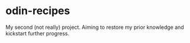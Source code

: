 # odin-recipes
My second (not really) project. Aiming to restore my prior knowledge and kickstart further progress.
